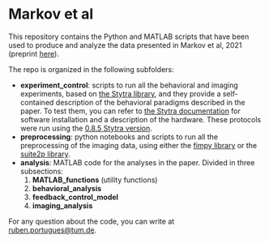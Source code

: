 # Markov et al 
This repository contains the Python and MATLAB scripts that have been used to produce and analyze the data presented in Markov et al, 2021 (preprint [here](https://www.biorxiv.org/content/10.1101/2020.02.12.945956v1)).

The repo is organized in the following subfolders:
 - **experiment_control**: scripts to run all the behavioral and imaging experiments, based on [the Stytra library](https://github.com/portugueslab/stytra), and they provide a self-contained description of the behavioral paradigms described in the paper. To test them, you can refer to [the Stytra documentation](http://www.portugueslab.com/stytra/) for software installation and a description of the hardware. These protocols were run using the [0.8.5 Stytra version](https://github.com/portugueslab/stytra/commit/28171789a576f835021d4e0314ac923092aa3acc).
 - **preprocessing**: python notebooks and scripts to run all the preprocessing of the imaging data, using either the [fimpy library](https://github.com/portugueslab/fimpy) or the [suite2p library](https://suite2p.readthedocs.io/en/latest/).
 - **analysis**: MATLAB code for the analyses in the paper. Divided in three subsections:  
    1. **MATLAB_functions** (utility functions)
    2. **behavioral_analysis**
    3. **feedback_control_model**
    4. **imaging_analysis**


For any question about the code, you can write at ruben.portugues@tum.de.

